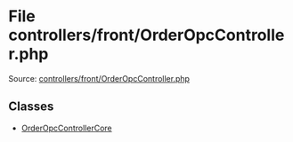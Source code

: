 File controllers/front/OrderOpcController.php
=========

Source: [controllers/front/OrderOpcController.php](https://github.com/PrestaShop/PrestaShop/blob/1.5.4.1/controllers/front/OrderOpcController.php)


Classes
-------

* [OrderOpcControllerCore](class.OrderOpcControllerCore.md)

